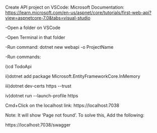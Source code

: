 Create API project on VSCode: Microsoft Documentation: https://learn.microsoft.com/en-us/aspnet/core/tutorials/first-web-api?view=aspnetcore-7.0&tabs=visual-studio

-Open a folder on VSCode

-Open Terminal in that folder

-Run command: dotnet new webapi -o ProjectName

-Run commands:

i)cd TodoApi

ii)dotnet add package Microsoft.EntityFrameworkCore.InMemory

iii)dotnet dev-certs https --trust

iv)dotnet run --launch-profile https

Cmd+Click on the localhost link: https://localhost:7038

Note: It will show ‘Page not found’. To solve this,
Add the following:

https://localhost:7038/swagger
